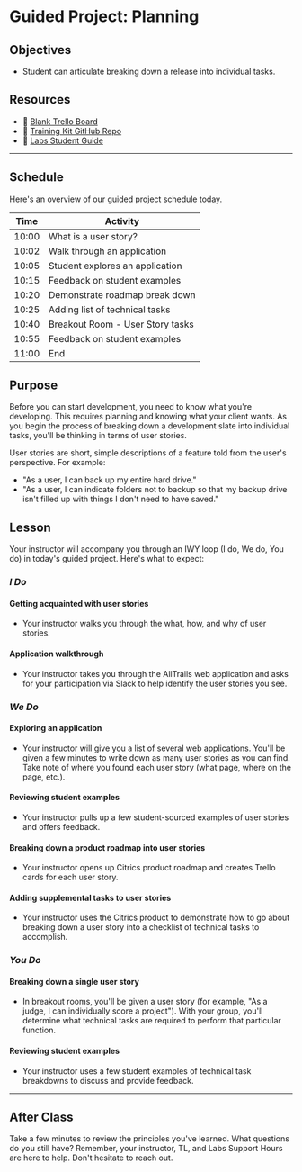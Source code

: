 # Guided Project: Planning

## Objectives

* Student can articulate breaking down a release into individual tasks.

## Resources

* 🐙 [Blank Trello Board](https://trello.com/b/aE7YSd3b/project-management)
* 🐙 [Training Kit GitHub Repo](www.example.com)
* 🐙 [Labs Student Guide](https://www.notion.so/lambdaschool/Labs-25-Student-Guide-7be23f8048ca4d2eae69a06f4613f67a)

----

## Schedule

Here's an overview of our guided project schedule today.

| Time       | Activity                        |
| ---------- | ------------------------------- |
| 10:00      | What is a user story?           |
| 10:02      | Walk through an application     |
| 10:05      | Student explores an application |
| 10:15      | Feedback on student examples    |
| 10:20      | Demonstrate roadmap break down  |
| 10:25      | Adding list of technical tasks  |
| 10:40      | Breakout Room - User Story tasks|
| 10:55      | Feedback on student examples    |
| 11:00      | End                             |

## Purpose

Before you can start development, you need to know what you're developing. This requires planning and knowing what your client wants. As you begin the process of breaking down a development slate into individual tasks, you'll be thinking in terms of user stories.

User stories are short, simple descriptions of a feature told from the user's perspective. For example:

* "As a user, I can back up my entire hard drive."
* "As a user, I can indicate folders not to backup so that my backup drive isn't filled up with things I don't need to have saved."

## Lesson

Your instructor will accompany you through an IWY loop (I do, We do, You do) in today's guided project. Here's what to expect:

### *I Do*

#### Getting acquainted with user stories

* Your instructor walks you through the what, how, and why of user stories.
  
#### Application walkthrough

* Your instructor takes you through the AllTrails web application and asks for your participation via Slack to help identify the user stories you see.

### *We Do*

#### Exploring an application

* Your instructor will give you a list of several web applications. You'll be given a few minutes to write down as many user stories as you can find. Take note of where you found each user story (what page, where on the page, etc.).

#### Reviewing student examples

* Your instructor pulls up a few student-sourced examples of user stories and offers feedback.
  
#### Breaking down a product roadmap into user stories

* Your instructor opens up Citrics product roadmap and creates Trello cards for each user story.

#### Adding supplemental tasks to user stories

* Your instructor uses the Citrics product to demonstrate how to go about breaking down a user story into a checklist of technical tasks to accomplish.

### *You Do*

#### Breaking down a single user story

* In breakout rooms, you'll be given a user story (for example, "As a judge, I can individually score a project"). With your group, you'll determine what technical tasks are required to perform that particular function.
  
#### Reviewing student examples

* Your instructor uses a few student examples of technical task breakdowns to discuss and provide feedback.

----

## After Class

Take a few minutes to review the principles you've learned. What questions do you still have? Remember, your instructor, TL, and Labs Support Hours are here to help. Don't hesitate to reach out.
